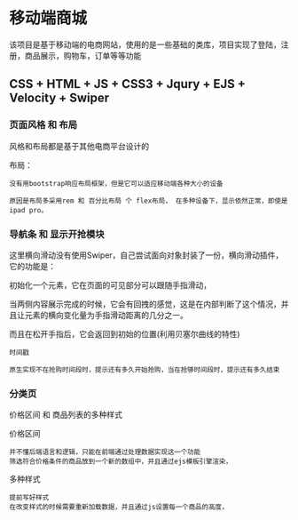 # 移动端商城
该项目是基于移动端的电商网站，使用的是一些基础的类库，项目实现了登陆，注册，商品展示，购物车，订单等等功能
## CSS + HTML + JS + CSS3 + Jqury +  EJS + Velocity + Swiper

### 页面风格 和 布局
风格和布局都是基于其他电商平台设计的

布局：
```
没有用bootstrap响应布局框架，但是它可以适应移动端各种大小的设备

原因是布局多采用rem 和 百分比布局 个 flex布局， 在多种设备下，显示依然正常，即使是ipad pro。
```

### 导航条 和 显示开抢模块

这里横向滑动没有使用Swiper，自己尝试面向对象封装了一份，横向滑动插件，它的功能是：

初始化一个元素，它在页面的可见部分可以跟随手指滑动，

当两侧内容展示完成的时候，它会有回拽的感觉，这是在内部判断了这个情况，并且让元素的横向变化量为手指滑动距离的几分之一。

而且在松开手指后，它会返回到初始的位置(利用贝塞尔曲线的特性)

``时间戳``
```
原生实现不在抢购时间段时，提示还有多久开始抢购，当在抢够时间段时，提示还有多久结束
```
### 分类页

价格区间 和 商品列表的多种样式

价格区间
```
并不懂后端语言和逻辑，只能在前端通过处理数据实现这一个功能
筛选符合价格条件的商品放到一个新的数组中，并且通过ejs模板引擎渲染，
```
多种样式
```
提前写好样式
在改变样式的时候需要重新加载数据，并且通过js设置每一个商品的高度，
```
